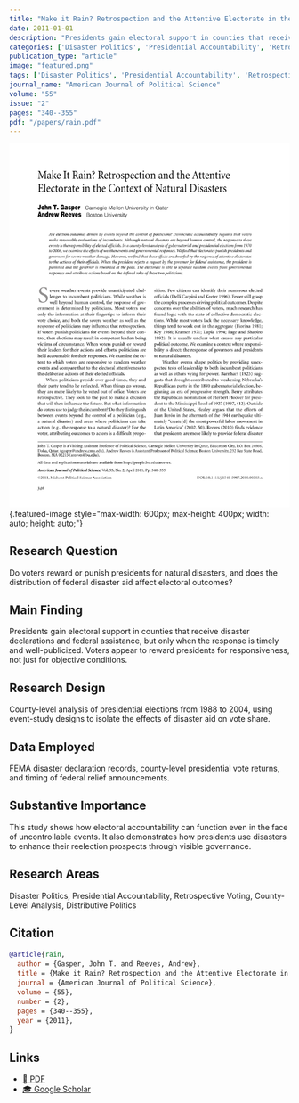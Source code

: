 ```yaml
---
title: "Make it Rain? Retrospection and the Attentive Electorate in the Context of Natural Disasters"
date: 2011-01-01
description: "Presidents gain electoral support in counties that receive disaster declarations and federal assistance, but only when the response is timely and well-publicized. Voters appear to reward presidents for responsiveness, not just for objective conditions."
categories: ['Disaster Politics', 'Presidential Accountability', 'Retrospective Voting', 'County-Level Analysis', 'Distributive Politics']
publication_type: "article"
image: "featured.png"
tags: ['Disaster Politics', 'Presidential Accountability', 'Retrospective Voting', 'County-Level Analysis', 'Distributive Politics']
journal_name: "American Journal of Political Science"
volume: "55"
issue: "2"
pages: "340--355"
pdf: "/papers/rain.pdf"
---
```


![](featured.png){.featured-image style="max-width: 600px; max-height: 400px; width: auto; height: auto;"}

## Research Question

Do voters reward or punish presidents for natural disasters, and does the distribution of federal disaster aid affect electoral outcomes?

## Main Finding

Presidents gain electoral support in counties that receive disaster declarations and federal assistance, but only when the response is timely and well-publicized. Voters appear to reward presidents for responsiveness, not just for objective conditions.

## Research Design

County-level analysis of presidential elections from 1988 to 2004, using event-study designs to isolate the effects of disaster aid on vote share.

## Data Employed

FEMA disaster declaration records, county-level presidential vote returns, and timing of federal relief announcements.

## Substantive Importance

This study shows how electoral accountability can function even in the face of uncontrollable events. It also demonstrates how presidents use disasters to enhance their reelection prospects through visible governance.

## Research Areas

Disaster Politics, Presidential Accountability, Retrospective Voting, County-Level Analysis, Distributive Politics

## Citation

```bibtex
@article{rain,
  author = {Gasper, John T. and Reeves, Andrew},
  title = {Make it Rain? Retrospection and the Attentive Electorate in the Context of Natural Disasters},
  journal = {American Journal of Political Science},
  volume = {55},
  number = {2},
  pages = {340--355},
  year = {2011},
}
```

## Links

- [📄 PDF](/papers/rain.pdf)
- [🎓 Google Scholar](https://scholar.google.com/scholar?q=Make%20it%20Rain%3F%20Retrospection%20and%20the%20Attentive%20Electorate%20in%20the%20Context%20of%20Natural%20Disasters)